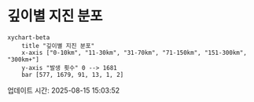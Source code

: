 # 깊이별 지진 분포

```mermaid
xychart-beta
    title "깊이별 지진 분포"
    x-axis ["0-10km", "11-30km", "31-70km", "71-150km", "151-300km", "300km+"]
    y-axis "발생 횟수" 0 --> 1681
    bar [577, 1679, 91, 13, 1, 2]
```

업데이트 시간: 2025-08-15 15:03:52
